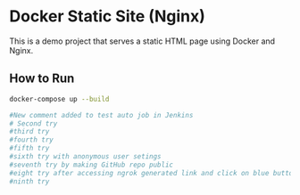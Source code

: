 # Docker Static Site (Nginx)

This is a demo project that serves a static HTML page using Docker and Nginx.

## How to Run

```bash
docker-compose up --build

#New comment added to test auto job in Jenkins
# Second try
#third try
#fourth try
#fifth try
#sixth try with anonymous user setings
#seventh try by making GitHub repo public
#eight try after accessing ngrok generated link and click on blue button
#ninth try
